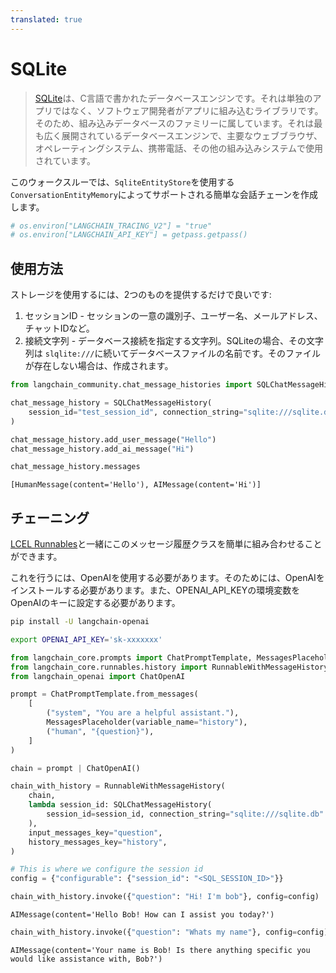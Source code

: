 ```yaml
---
translated: true
---
```


# SQLite

>[SQLite](https://en.wikipedia.org/wiki/SQLite)は、C言語で書かれたデータベースエンジンです。それは単独のアプリではなく、ソフトウェア開発者がアプリに組み込むライブラリです。そのため、組み込みデータベースのファミリーに属しています。それは最も広く展開されているデータベースエンジンで、主要なウェブブラウザ、オペレーティングシステム、携帯電話、その他の組み込みシステムで使用されています。

このウォークスルーでは、`SqliteEntityStore`を使用する`ConversationEntityMemory`によってサポートされる簡単な会話チェーンを作成します。

```python
# os.environ["LANGCHAIN_TRACING_V2"] = "true"
# os.environ["LANGCHAIN_API_KEY"] = getpass.getpass()
```

## 使用方法

ストレージを使用するには、2つのものを提供するだけで良いです:

1. セッションID - セッションの一意の識別子、ユーザー名、メールアドレス、チャットIDなど。
2. 接続文字列 - データベース接続を指定する文字列。SQLiteの場合、その文字列は `slqlite:///`に続いてデータベースファイルの名前です。そのファイルが存在しない場合は、作成されます。

```python
from langchain_community.chat_message_histories import SQLChatMessageHistory

chat_message_history = SQLChatMessageHistory(
    session_id="test_session_id", connection_string="sqlite:///sqlite.db"
)

chat_message_history.add_user_message("Hello")
chat_message_history.add_ai_message("Hi")
```

```python
chat_message_history.messages
```

```output
[HumanMessage(content='Hello'), AIMessage(content='Hi')]
```

## チェーニング

[LCEL Runnables](/docs/expression_language/how_to/message_history)と一緒にこのメッセージ履歴クラスを簡単に組み合わせることができます。

これを行うには、OpenAIを使用する必要があります。そのためには、OpenAIをインストールする必要があります。また、OPENAI_API_KEYの環境変数をOpenAIのキーに設定する必要があります。

```bash
pip install -U langchain-openai

export OPENAI_API_KEY='sk-xxxxxxx'
```

```python
from langchain_core.prompts import ChatPromptTemplate, MessagesPlaceholder
from langchain_core.runnables.history import RunnableWithMessageHistory
from langchain_openai import ChatOpenAI
```

```python
prompt = ChatPromptTemplate.from_messages(
    [
        ("system", "You are a helpful assistant."),
        MessagesPlaceholder(variable_name="history"),
        ("human", "{question}"),
    ]
)

chain = prompt | ChatOpenAI()
```

```python
chain_with_history = RunnableWithMessageHistory(
    chain,
    lambda session_id: SQLChatMessageHistory(
        session_id=session_id, connection_string="sqlite:///sqlite.db"
    ),
    input_messages_key="question",
    history_messages_key="history",
)
```

```python
# This is where we configure the session id
config = {"configurable": {"session_id": "<SQL_SESSION_ID>"}}
```

```python
chain_with_history.invoke({"question": "Hi! I'm bob"}, config=config)
```

```output
AIMessage(content='Hello Bob! How can I assist you today?')
```

```python
chain_with_history.invoke({"question": "Whats my name"}, config=config)
```

```output
AIMessage(content='Your name is Bob! Is there anything specific you would like assistance with, Bob?')
```
